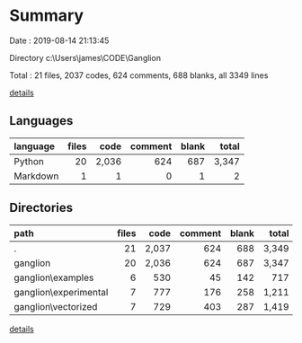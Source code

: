 # Summary

Date : 2019-08-14 21:13:45

Directory c:\Users\james\CODE\Ganglion

Total : 21 files,  2037 codes, 624 comments, 688 blanks, all 3349 lines

[details](details.md)

## Languages
| language | files | code | comment | blank | total |
| :--- | ---: | ---: | ---: | ---: | ---: |
| Python | 20 | 2,036 | 624 | 687 | 3,347 |
| Markdown | 1 | 1 | 0 | 1 | 2 |

## Directories
| path | files | code | comment | blank | total |
| :--- | ---: | ---: | ---: | ---: | ---: |
| . | 21 | 2,037 | 624 | 688 | 3,349 |
| ganglion | 20 | 2,036 | 624 | 687 | 3,347 |
| ganglion\examples | 6 | 530 | 45 | 142 | 717 |
| ganglion\experimental | 7 | 777 | 176 | 258 | 1,211 |
| ganglion\vectorized | 7 | 729 | 403 | 287 | 1,419 |

[details](details.md)